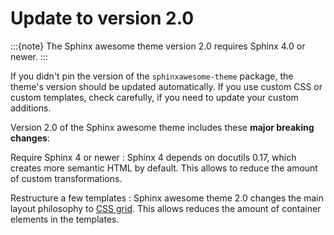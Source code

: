 # Update to version 2.0

:::{note}
The Sphinx awesome theme version 2.0 requires Sphinx 4.0 or newer.
:::

If you didn't pin the version of the `sphinxawesome-theme` package, the theme's version
should be updated automatically. If you use custom CSS or custom templates, check
carefully, if you need to update your custom additions.

Version 2.0 of the Sphinx awesome theme includes these **major breaking changes**:

Require Sphinx 4 or newer
: Sphinx 4 depends on docutils 0.17, which creates more semantic HTML by default.
This allows to reduce the amount of custom transformations.

Restructure a few templates
: Sphinx awesome theme 2.0 changes the main layout philosophy to [CSS grid](https://developer.mozilla.org/en-US/docs/Web/CSS/CSS_Grid_Layout). This allows reduces the amount of container elements in the templates.
